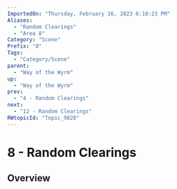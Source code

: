```yaml
---
ImportedOn: "Thursday, February 16, 2023 6:10:23 PM"
Aliases:
  - "Random Clearings"
  - "Area 8"
Category: "Scene"
Prefix: "8"
Tags:
  - "Category/Scene"
parent:
  - "Way of the Wyrm"
up:
  - "Way of the Wyrm"
prev:
  - "4 - Random Clearings"
next:
  - "12 - Random Clearings"
RWtopicId: "Topic_9828"
---
```

# 8 - Random Clearings
## Overview
